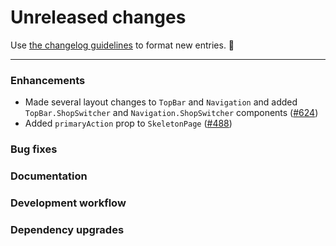 # Unreleased changes

Use [the changelog guidelines](https://git.io/polaris-changelog-guidelines) to format new entries. 💜

---

### Enhancements

- Made several layout changes to `TopBar` and `Navigation` and added `TopBar.ShopSwitcher` and `Navigation.ShopSwitcher` components ([#624](https://github.com/Shopify/polaris-react/pull/624))
- Added `primaryAction` prop to `SkeletonPage` ([#488](https://github.com/Shopify/polaris-react/pull/488))

### Bug fixes

### Documentation

### Development workflow

### Dependency upgrades
